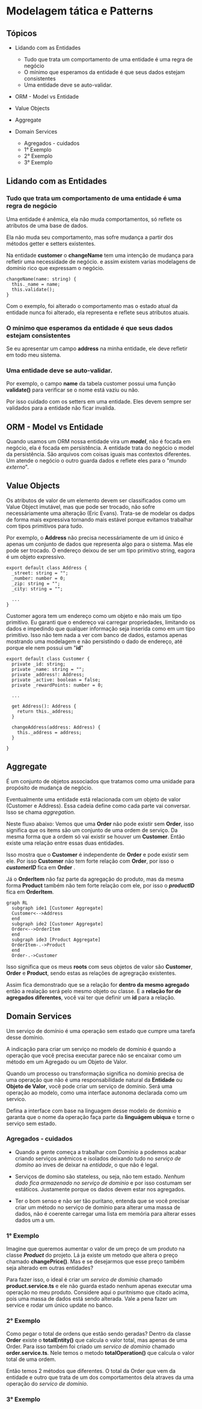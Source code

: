 # Modelagem tática e Patterns

## Tópicos
- Lidando com as Entidades
  - Tudo que trata um comportamento de uma entidade é uma regra de negócio
  - O mínimo que esperamos da entidade é que seus dados estejam consistentes
  - Uma entidade deve se auto-validar.

- ORM - Model vs Entidade
- Value Objects
- Aggregate
- Domain Services
  - Agregados - cuidados
  - 1° Exemplo
  - 2° Exemplo
  - 3° Exemplo


## Lidando com as Entidades

### Tudo que trata um comportamento de uma entidade é uma regra de negócio

Uma entidade é anêmica, ela não muda comportamentos, só reflete os atributos de uma base de dados. 

Ela não muda seu comportamento, mas sofre mudança a partir dos métodos getter e setters existentes.

Na entidade **customer** o **changeName** tem uma intenção de mudança para refletir uma necessidade de negócio. e assim existem varias modelagens de domínio rico que expressam o negócio.
```
changeName(name: string) {
  this._name = name;
  this.validate();
}
```

Com o exemplo, foi alterado o comportamento mas o estado atual da entidade nunca foi alterado, ela representa e reflete seus atributos atuais. 

### O mínimo que esperamos da entidade é que seus dados estejam consistentes
Se eu apresentar um campo **address** na minha entidade, ele deve refletir em todo meu sistema. 

### Uma entidade deve se auto-validar. 
Por exemplo, o campo **name**
da tabela customer possui uma função **validate()** para verificar se o nome está vaziu ou não. 

Por isso cuidado com os setters em uma entidade. Eles devem sempre ser validados para a entidade não ficar invalida.

## ORM - Model vs Entidade
Quando usamos um ORM nossa entidade vira um ***model***, não é focada em negócio, ela é focada em persistência. A entidade trata do negócio o model da persistência. São arquivos com coisas iguais mas contextos diferentes. 
Um atende o negócio o outro guarda dados e reflete eles para o "*mundo externo*".

## Value Objects
Os atributos de valor de um elemento devem ser classificados como um Value Object imutável, mas que pode ser trocado, não sofre necessáriamente uma alteração (Eric Evans). Trata-se de modelar os dadps de forma mais expressiva tornando mais estável porque evitamos trabalhar com tipos primitivos para tudo.

Por exemplo, o **Address** não precisa necessáriamente de um id único é apenas um conjunto de dados que representa algo para o sistema. Mas ele pode ser trocado. O endereço deixou de ser um tipo primitivo string, eagora é um objeto expressivo.
```
export default class Address {
  _street: string = "";
  _number: number = 0;
  _zip: string = "";
  _city: string = "";

  ...
}
```

Customer agora tem um endereço como um objeto e não mais um tipo primitivo. Eu garanti que o endereço vai carregar propriedades, limitando os dados e impedindo que qualquer informação seja inserida como em um tipo primitivo. Isso não tem nada a ver com banco de dados, estamos apenas mostrando uma modelagem e não persistindo o dado de endereço, até porque ele nem possui um "**id**"

```
export default class Customer {
  private _id: string;
  private _name: string = "";
  private _address!: Address;
  private _active: boolean = false;
  private _rewardPoints: number = 0;

  ...

  get Address(): Address {
    return this._address;
  }
  
  changeAddress(address: Address) {
    this._address = address;
  }

}
```

## Aggregate
É um conjunto de objetos associados que tratamos como uma unidade para propósito de mudança de negócio.

Eventualmente uma entidade está relacionada com um objeto de valor (Customer e Address). Essa cadeia define como cada parte vai conversar. Isso se chama *aggregation*.

Neste fluxo abaixo: Vemos que uma **Order** não pode existir sem **Order**, isso significa que os items são um conjunto de uma ordem de serviço. Da mesma forma que a ordem só vai existir se houver um **Customer**. Então existe uma relação entre essas duas entidades. 

Isso mostra que o **Customer** é independente de **Order** e pode existir sem ele. Por isso **Customer** não tem forte relação com **Order**, por isso o ***customerID*** fica em **Order** .

Já o **OrderItem** não faz parte da agregação do produto, mas da mesma forma **Product** também não tem forte relação com ele, por isso o ***productID*** fica em **OrderItem**.

```mermaid
graph RL
  subgraph ide1 [Customer Aggregate]
  Customer<-->Address
  end
  subgraph ide2 [Customer Aggregate]
  Order<-->OrderItem
  end
  subgraph ide3 [Product Aggregate]
  OrderItem-.->Product
  end
  Order-.->Customer
```

Isso significa que os meus **roots** com seus objetos de valor são **Customer**, **Order** e **Product**, sendo estas as relações de agregração existentes.

Assim fica demonstrado que se a relação for **dentro da mesmo agregado** então a realação será pelo mesmo objeto ou classe. 
E a **relação for de agregados diferentes**, você vai ter que definir um **id** para a relação.

## Domain Services
Um serviço de domínio é uma operação sem estado que cumpre uma tarefa desse domínio. 

A indicação para criar um serviço no modelo de domínio é quando a operação que você precisa executar parece não se encaixar como um método em um Agregado ou um Objeto de Valor.

Quando um processo ou transformação significa no domínio precisa de uma operação que não é uma responsabilidade natural da **Entidade** ou **Objeto de Valor**, você pode criar um serviço de domínio. Será uma operação ao modelo, como uma interface autonoma declarada como um servico.

Defina a interface com base na linguagem desse modelo de domínio e garanta que o nome da operação faça parte da **linguágem ubiqua** e torne o serviço sem estado.

### Agregados - cuidados
- Quando a gente começa a trabalhar com Domínio a podemos acabar criando serviços anêmicos e isolados deixando tudo no *serviço de domíno* ao inves de deixar na *entidade*, o que não é legal. 

- Serviços de domíno são stateless, ou seja, não tem estado. *Nenhum dado fica armazenado no serviço de domínio* e por isso costumam ser estáticos. Justamente porque os dados devem estar nos agregados. 

- Ter o bom senso e não ser tão puritano, entenda que se você precisar criar um método no serviço de domínio para alterar uma massa de dados, não é coerente carregar uma lista em memória para alterar esses dados um a um.

### 1° Exemplo
Imagine que queremos aumentar o valor de um preço de um produto na classe ***Product*** do projeto. Lá ja existe um metodo que altera o preço chamado **changePrice()**. Mas e se desejarmos que esse preço também seja alterado em outras entidades?

Para fazer isso, o ideal é criar um *servico de domínio* chamado **product.service.ts** e ele não guarda estado nenhum apenas executar uma operação no meu produto. 
Considere aqui o puritnismo que citado acima, pois uma massa de dados está sendo alterada. Vale a pena fazer um service e rodar um único update no banco. 

### 2° Exemplo
Como pegar o total de ordens que estão sendo geradas? 
Dentro da classe **Order** existe o **totalEntity()** que calcula o valor total, mas apenas de uma Order. Para isso também foi criado um *servico de domínio* chamado **order.service.ts**. Nele temos o metodo **totalOperation()** que calcula o valor total de uma ordem.

Então temos 2 métodos que diferentes. O total da Order que vem da entidade e outro que trata de um dos comportamentos dela atraves da uma operação do *servico de domínio*.

### 3° Exemplo
